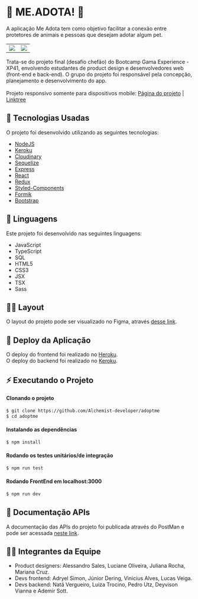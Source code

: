 

# 🐾 ME.ADOTA! 🐾

A aplicação Me Adota tem como objetivo facilitar a conexão entre protetores de animais e pessoas que desejam adotar algum pet. 
<br>

<table>
  <tr>
    <td valign="top"><img src="https://user-images.githubusercontent.com/88943961/178397168-87da3714-8894-4453-8a3a-8c1335af3b2d.png"/></td>
    <td valign="top"><img src="https://user-images.githubusercontent.com/88943961/178394844-8ef05197-a6ec-41e8-8319-9ae5150eb8c8.png"/></td>
  </tr>
</table>



Trata-se do projeto final (desafio chefão) do Bootcamp Gama Experience - XP41, envolvendo estudantes de product design e desenvolvedores web (front-end e back-end). O grupo do projeto foi responsável pela concepção, planejamento e desenvolvimento do app.</br>
</br>Projeto responsivo somente para dispositivos mobile: <a href="https://meadotepets.herokuapp.com/">Página do projeto</a> |
<a href="https://linktr.ee/meadote">Linktree</a>

## 🚀 Tecnologias Usadas
O projeto foi desenvolvido utilizando as seguintes tecnologias:

- [NodeJS](https://nodejs.org/en/)
- [Keroku](https://dashboard.heroku.com/)
- [Cloudinary](https://cloudinary.com/documentation)
- [Sequelize](https://sequelize.org/)
- [Express](https://expressjs.com/pt-br/)
- [React](https://pt-br.reactjs.org/)
- [Redux](https://redux.js.org/)
- [Styled-Components](https://styled-components.com/)
- [Formik](https://formik.org/docs/overview)
- [Bootstrap](https://getbootstrap.com/docs/5.2/getting-started/introduction/)

## 📔 Linguagens
Este projeto foi desenvolvido nas seguintes linguagens:

- JavaScript
- TypeScript
- SQL
- HTML5
- CSS3
- JSX
- TSX
- Sass


## ✍🏻 Layout
O layout do projeto pode ser visualizado no Figma, através [desse link](https://www.figma.com/file/iiXhhQDAWXsk70izMFejET/Desafio-do-Chef%C3%A3o-G4).  

## 🔨 Deploy da Aplicação
O deploy do frontend foi realizado no [Heroku](https://adoptme-app.herokuapp.com/). </br>
O deploy do backend foi realizado no [Keroku](https://adoptme-app.herokuapp.com/).


## ⚡ Executando o Projeto

#### Clonando o projeto
```sh
$ git clone https://github.com/Alchemist-developer/adoptme
$ cd adoptme
```

#### Instalando as dependências 
```sh
$ npm install
```

#### Rodando os testes unitários/de integração
```sh
$ npm run test
```

#### Rodando FrontEnd em localhost:3000
```sh
$ npm run dev
```

## 📄 Documentação APIs
A documentação das APIs do projeto foi publicada através do PostMan e pode ser acessada [neste link](https://documenter.getpostman.com/view/21559218/UzBsHjau#70788b09-5d76-46a9-8bdb-dabec37e5522).

## 🙋‍♀️ Integrantes da Equipe
- Product designers: Alessandro Sales, Luciane Oliveira, Juliana Rocha, Mariana Cruz.
- Devs frontend: Adryel Simon, Júnior Dering, Vinicius Alves, Lucas Veiga. 
- Devs backend:  Natã Vergueiro, Luiza Trocino, Pedro Utz, Deyvison Vianna e Ademir Sott.

